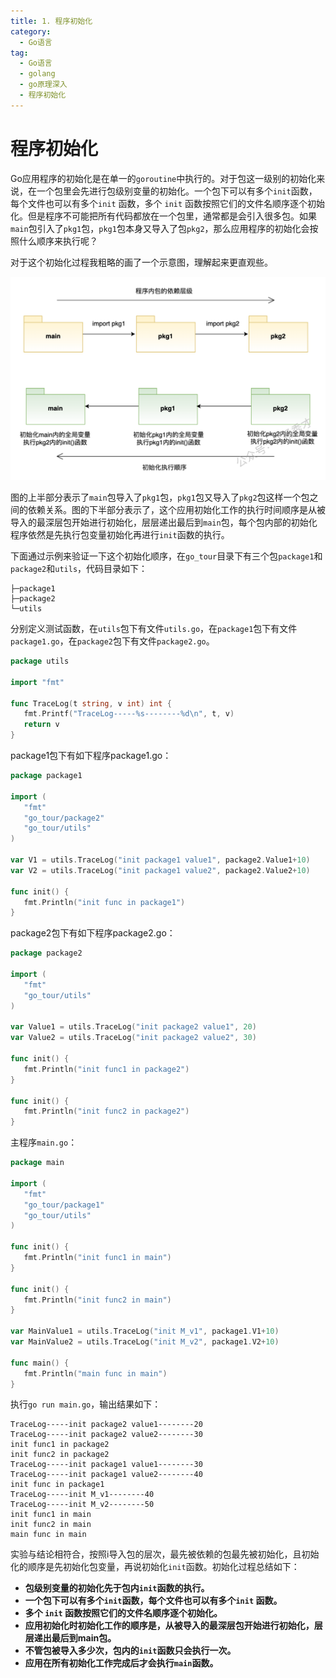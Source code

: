 ```yaml
---
title: 1. 程序初始化
category:
  - Go语言
tag:
  - Go语言
  - golang
  - go原理深入
  - 程序初始化
---
```


# **程序初始化**

Go应用程序的初始化是在单一的`goroutine`中执行的。对于包这一级别的初始化来说，在一个包里会先进行包级别变量的初始化。一个包下可以有多个`init`函数，每个文件也可以有多个`init` 函数，多个 `init` 函数按照它们的文件名顺序逐个初始化。但是程序不可能把所有代码都放在一个包里，通常都是会引入很多包。如果`main`包引入了`pkg1`包，`pkg1`包本身又导入了包`pkg2`，那么应用程序的初始化会按照什么顺序来执行呢？

对于这个初始化过程我粗略的画了一个示意图，理解起来更直观些。

![程序初始化](../../assets/img/go语言系列/程序初始化/程序初始化.png)

图的上半部分表示了`main`包导入了`pkg1`包，`pkg1`包又导入了`pkg2`包这样一个包之间的依赖关系。图的下半部分表示了，这个应用初始化工作的执行时间顺序是从被导入的最深层包开始进行初始化，层层递出最后到`main`包，每个包内部的初始化程序依然是先执行包变量初始化再进行`init`函数的执行。

下面通过示例来验证一下这个初始化顺序，在`go_tour`目录下有三个包`package1`和`package2`和`utils`，代码目录如下：

```
├─package1
├─package2
└─utils
```

分别定义测试函数，在`utils`包下有文件`utils.go`，在`package1`包下有文件`package1.go`，在`package2`包下有文件`package2.go`。

```go
package utils

import "fmt"

func TraceLog(t string, v int) int {
   fmt.Printf("TraceLog-----%s--------%d\n", t, v)
   return v
}
```

package1包下有如下程序package1.go：

```go
package package1

import (
   "fmt"
   "go_tour/package2"
   "go_tour/utils"
)

var V1 = utils.TraceLog("init package1 value1", package2.Value1+10)
var V2 = utils.TraceLog("init package1 value2", package2.Value2+10)

func init() {
   fmt.Println("init func in package1")
}
```

package2包下有如下程序package2.go：

```go
package package2

import (
   "fmt"
   "go_tour/utils"
)

var Value1 = utils.TraceLog("init package2 value1", 20)
var Value2 = utils.TraceLog("init package2 value2", 30)

func init() {
   fmt.Println("init func1 in package2")
}

func init() {
   fmt.Println("init func2 in package2")
}
```

主程序`main.go`：

```go
package main

import (
   "fmt"
   "go_tour/package1"
   "go_tour/utils"
)

func init() {
   fmt.Println("init func1 in main")
}

func init() {
   fmt.Println("init func2 in main")
}

var MainValue1 = utils.TraceLog("init M_v1", package1.V1+10)
var MainValue2 = utils.TraceLog("init M_v2", package1.V2+10)

func main() {
   fmt.Println("main func in main")
}
```

执行`go run main.go`，输出结果如下：

```
TraceLog-----init package2 value1--------20
TraceLog-----init package2 value2--------30
init func1 in package2
init func2 in package2                     
TraceLog-----init package1 value1--------30
TraceLog-----init package1 value2--------40
init func in package1                      
TraceLog-----init M_v1--------40           
TraceLog-----init M_v2--------50           
init func1 in main                         
init func2 in main                         
main func in main   
``` 

实验与结论相符合，按照i导入包的层次，最先被依赖的包最先被初始化，且初始化的顺序是先初始化包变量，再说初始化`init`函数。初始化过程总结如下：

- **包级别变量的初始化先于包内`init`函数的执行。**
- **一个包下可以有多个`init`函数，每个文件也可以有多个`init` 函数。**
- **多个 `init` 函数按照它们的文件名顺序逐个初始化。**
- **应用初始化时初始化工作的顺序是，从被导入的最深层包开始进行初始化，层层递出最后到main包。**
- **不管包被导入多少次，包内的`init`函数只会执行一次。**
- **应用在所有初始化工作完成后才会执行`main`函数。**
